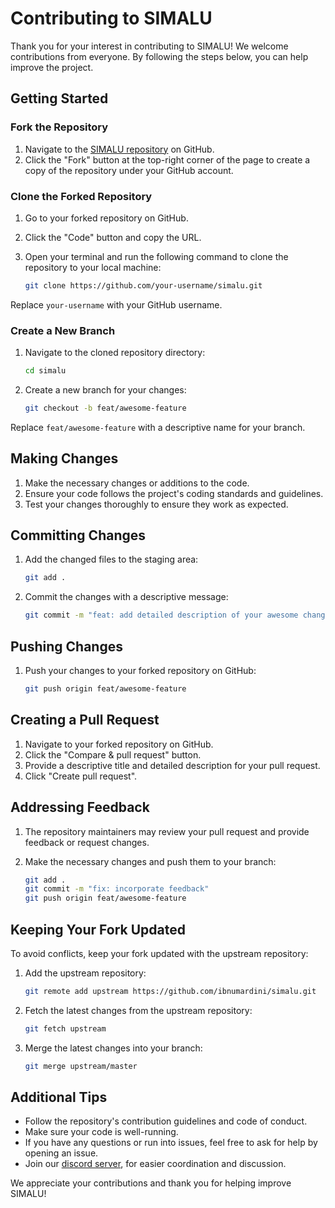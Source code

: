 # Contributing to SIMALU

Thank you for your interest in contributing to SIMALU! We welcome contributions from everyone. By following the steps below, you can help improve the project.

## Getting Started

### Fork the Repository

1. Navigate to the [SIMALU repository](https://github.com/ibnumardini/simalu) on GitHub.
2. Click the "Fork" button at the top-right corner of the page to create a copy of the repository under your GitHub account.

### Clone the Forked Repository

1. Go to your forked repository on GitHub.
2. Click the "Code" button and copy the URL.
3. Open your terminal and run the following command to clone the repository to your local machine:

   ```sh
   git clone https://github.com/your-username/simalu.git
   ```

Replace `your-username` with your GitHub username.

### Create a New Branch

1. Navigate to the cloned repository directory:
   
   ```sh
   cd simalu
   ```
   
3. Create a new branch for your changes:
   
   ```sh
   git checkout -b feat/awesome-feature
   ```

Replace `feat/awesome-feature` with a descriptive name for your branch.

## Making Changes

1. Make the necessary changes or additions to the code.
2. Ensure your code follows the project's coding standards and guidelines.
3. Test your changes thoroughly to ensure they work as expected.

## Committing Changes

1. Add the changed files to the staging area:
   
   ```sh
   git add .
   ```
   
3. Commit the changes with a descriptive message:
   
   ```sh
   git commit -m "feat: add detailed description of your awesome changes"
   ```

## Pushing Changes

1. Push your changes to your forked repository on GitHub:
   
   ```sh
   git push origin feat/awesome-feature
   ```

## Creating a Pull Request

1. Navigate to your forked repository on GitHub.
2. Click the "Compare & pull request" button.
3. Provide a descriptive title and detailed description for your pull request.
4. Click "Create pull request".

## Addressing Feedback

1. The repository maintainers may review your pull request and provide feedback or request changes.
2. Make the necessary changes and push them to your branch:
   
   ```sh
   git add .
   git commit -m "fix: incorporate feedback"
   git push origin feat/awesome-feature
   ```

## Keeping Your Fork Updated

To avoid conflicts, keep your fork updated with the upstream repository:

1. Add the upstream repository:
   
   ```sh
   git remote add upstream https://github.com/ibnumardini/simalu.git
   ```
   
3. Fetch the latest changes from the upstream repository:
   
   ```sh
   git fetch upstream
   ```
   
5. Merge the latest changes into your branch:
   
   ```sh
   git merge upstream/master
   ```

## Additional Tips

- Follow the repository's contribution guidelines and code of conduct.
- Make sure your code is well-running.
- If you have any questions or run into issues, feel free to ask for help by opening an issue.
- Join our [discord server](https://discord.gg/FnHMcUYF), for easier coordination and discussion.

We appreciate your contributions and thank you for helping improve SIMALU!
